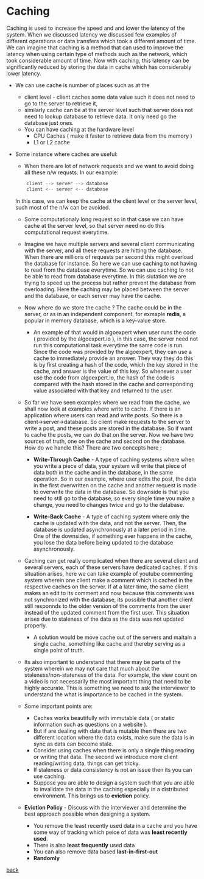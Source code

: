 # Caching

Caching is used to increase the speed and and lower the latency of the system. When we discussed latency we discussed few examples of 
different operations or data transfers which took a different amount of time. We can imagine that caching is a method that can used to improve the latency when using certain type of methods such as the network, which took considerable amount of time. Now with caching, this latency can be significantly reduced by storing the data in cache which has considerably lower latency.

- We can use cache is number of places such as at the 
	- client level - client caches some data value such it does not need to go to the server to retrieve it, 
	- similarly cache can be at the server level such that server does not need to lookup database to retrieve data. It only need go the database just ones.
	- You can have caching at the hardware level 
		- CPU Caches ( make it faster to retrieve data from the memory )
		- L1 or L2 cache
- Some instance where caches are useful:
	- When there are lot of network requests and we want to avoid doing all these n/w requsts. In our example:	
	```cpp
		client --> server --> database
		client <-- server <-- database 	
	```
	In this case, we can keep the cache at the client level or the server level, such most of the n/w can be avoided.

	- Some computationaly long request so in that case we can have cache at the server level, so that server need no do this computational request everytime.
	
	- Imagine we have multiple servers and several client communicating with the server, and all these requests are hitting the database. When there are millions of requests per second this might overload the database for instance. So here we can use caching to not having to read from the database everytime. So we can use caching to not be able to read from database everytime. In this siutation we are trying to speed up the process but rather prevent the database from overloading. Here the caching may be placed between the server and the database, or each server may have the cache.

	- Now where do we store the cache ? The cache could be in the server, or as in an independent component, for exmaple **redis**, a popular in memory database, which is a key-value store.
		- An example of that would in algoexpert when user runs the code ( provided by the algoexpert.io ), in this case, the server need not run this computational task everytime the same code is run. Since the code was provided by the algoexpert, they can use a cache to immediately provide an answer. They way they do this is by first creating a hash of the code, which the key stored in the cache, and answer is the value of this key. So whenever a user use the code from algoexpert.io, the hash of the code is compared with the hash stored in the cache and corresponding value associated with that key and returned to the user.

	- So far we have seen examples where we read from the cache, we shall now look at examples where write to cache. If there is an application where users can read and write posts. So there is a client->server->database. So client make requests to the server to write a post, and these posts are stored in the database. So if want to cache the posts, we can do that on the server. Now we have two sources of truth, one on the cache and second on the database. How do we handle this? There are two concepts here : 

		- **Write-Through Cache** - A type of caching systems where when you write a piece of data, your system will write that piece of data both in the cache and in the database, in the same operation. So in our example, where user edits the post, the data in the first overwritten on the cache and another request is made to overwrite the data in the database. So downside is that you need to still go to the database, so every single time you make a change, you need to changes twice and go to the database.

		- **Write-Back Cache** - A type of caching system where only the cache is updated with the data, and not the server. Then, the database is updated asynchronously at a later period in time. One of the downsides, if something ever happens in the cache, you lose the data before being updated to the database asynchronously.

	- Caching can get really complicated when there are several client and several servers, each of these servers have dedicated caches. If this situation arises, here we can take example of youtube commenting system wherein one client make a comment which is cached in the respective caches on the server. If at a later time, the same client makes an edit to its comment and now because this comments was not synchronized with the database, its possible that another client still responnds to the older version of the comments from the user instead of the updated comment from the first user. This situation arises due to staleness of the data as the data was not updated properly.
		- A solution would be move cache out of the servers and maitain a single cache, something like cache and thereby serving as a single point of truth.

	- Its also important to understand that there may be parts of the system wherein we may not care that much about the staleness/non-stateness of the data. For example, the view count on a video is not necessarily the most important thing that need to be highly accurate. This is something we need to ask the interviewer to understand the what is importance to be cached in the system.

	- Some important points are: 
		- Caches works beautifully with immutable data ( or static information such as questions on a website ).
		- But if are dealing with data that is mutable then there are two different location where the data exists, make sure the data is in sync as data can become stale. 
		- Consider using caches when there is only a single thing reading or writing that data. The second we introduce more client reading/writing data, things can get tricky.
		- If staleness or data consistency is not an issue then its you can use caching.
		- Suppose you are able to design a system such that you are able to invalidate the data in the caching especially in a distributed environment. This brings us to **eviction** policy.

	- **Eviction Policy** - Discuss with the interviewer and determine the best approach possible when designing a system.
		- You remove the least recently used data in a cache and you have some way of tracking which peice of data was **least recently used**. 
		- There is also **least frequently** used data
		- You can also remove data based **last-in-first-out**
		- **Randomly**

[back](../SystemDesign.md)